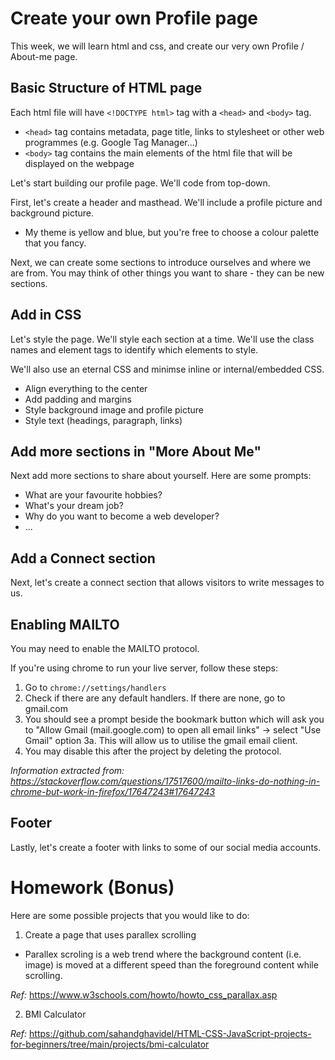 # Create your own Profile page
This week, we will learn html and css, and create our very own Profile / About-me page.

## Basic Structure of HTML page
Each html file will have `<!DOCTYPE html>` tag with a `<head>` and `<body>` tag. 
- `<head>` tag contains metadata, page title, links to stylesheet or other web programmes (e.g. Google Tag Manager...)
- `<body>` tag contains the main elements of the html file that will be displayed on the webpage

Let's start building our profile page. We'll code from top-down.

First, let's create a header and masthead. We'll include a profile picture and background picture.
- My theme is yellow and blue, but you're free to choose a colour palette that you fancy.

Next, we can create some sections to introduce ourselves and where we are from. You may think of other things you want to share - they can be new sections. 

## Add in CSS
Let's style the page. We'll style each section at a time. We'll use the class names and element tags to identify which elements to style. 

We'll also use an eternal CSS and minimse inline or internal/embedded CSS.

- Align everything to the center
- Add padding and margins
- Style background image and profile picture
- Style text (headings, paragraph, links)

## Add more sections in "More About Me"
Next add more sections to share about yourself. 
Here are some prompts:
- What are your favourite hobbies?
- What's your dream job?
- Why do you want to become a web developer?
- ...

## Add a Connect section
Next, let's create a connect section that allows visitors to write messages to us. 
 
## Enabling MAILTO
You may need to enable the MAILTO protocol. 

If you're using chrome to run your live server, follow these steps:
1. Go to `chrome://settings/handlers`
2. Check if there are any default handlers. If there are none, go to gmail.com
3. You should see a prompt beside the bookmark button which will ask you to "Allow Gmail (mail.google.com) to open all email links" -> select "Use Gmail" option
3a. This will allow us to utilise the gmail email client.
4. You may disable this after the project by deleting the protocol.


*Information extracted from: https://stackoverflow.com/questions/17517600/mailto-links-do-nothing-in-chrome-but-work-in-firefox/17647243#17647243*

## Footer
Lastly, let's create a footer with links to some of our social media accounts.

# Homework (Bonus)
Here are some possible projects that you would like to do:
1. Create a page that uses parallex scrolling
- Parallex scroling is a web trend where the background content (i.e. image) is moved at a different speed than the foreground content while scrolling. 

*Ref:* https://www.w3schools.com/howto/howto_css_parallax.asp

2. BMI Calculator

*Ref:* https://github.com/sahandghavidel/HTML-CSS-JavaScript-projects-for-beginners/tree/main/projects/bmi-calculator